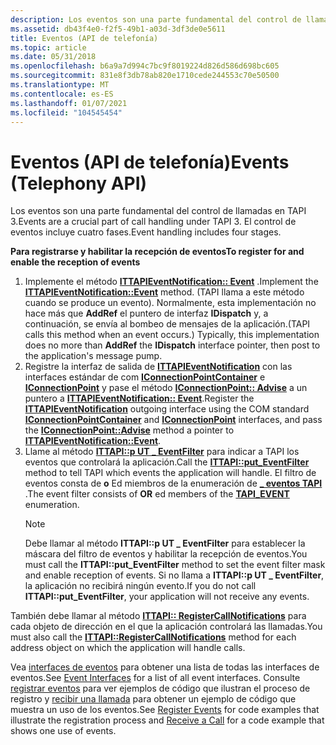 ```yaml
---
description: Los eventos son una parte fundamental del control de llamadas en TAPI 3. El control de eventos incluye cuatro fases.
ms.assetid: db43f4e0-f2f5-49b1-a03d-3df3de0e5611
title: Eventos (API de telefonía)
ms.topic: article
ms.date: 05/31/2018
ms.openlocfilehash: b6a9a7d994c7bc9f8019224d826d586d698bc605
ms.sourcegitcommit: 831e8f3db78ab820e1710cede244553c70e50500
ms.translationtype: MT
ms.contentlocale: es-ES
ms.lasthandoff: 01/07/2021
ms.locfileid: "104545454"
---
```

# <a name="events-telephony-api"></a><span data-ttu-id="c31e4-104">Eventos (API de telefonía)</span><span class="sxs-lookup"><span data-stu-id="c31e4-104">Events (Telephony API)</span></span>

<span data-ttu-id="c31e4-105">Los eventos son una parte fundamental del control de llamadas en TAPI 3.</span><span class="sxs-lookup"><span data-stu-id="c31e4-105">Events are a crucial part of call handling under TAPI 3.</span></span> <span data-ttu-id="c31e4-106">El control de eventos incluye cuatro fases.</span><span class="sxs-lookup"><span data-stu-id="c31e4-106">Event handling includes four stages.</span></span>

<span data-ttu-id="c31e4-107">**Para registrarse y habilitar la recepción de eventos**</span><span class="sxs-lookup"><span data-stu-id="c31e4-107">**To register for and enable the reception of events**</span></span>

1.  <span data-ttu-id="c31e4-108">Implemente el método [**ITTAPIEventNotification:: Event**](/windows/desktop/api/Tapi3if/nf-tapi3if-ittapieventnotification-event) .</span><span class="sxs-lookup"><span data-stu-id="c31e4-108">Implement the [**ITTAPIEventNotification::Event**](/windows/desktop/api/Tapi3if/nf-tapi3if-ittapieventnotification-event) method.</span></span> <span data-ttu-id="c31e4-109">(TAPI llama a este método cuando se produce un evento). Normalmente, esta implementación no hace más que **AddRef** el puntero de interfaz **IDispatch** y, a continuación, se envía al bombeo de mensajes de la aplicación.</span><span class="sxs-lookup"><span data-stu-id="c31e4-109">(TAPI calls this method when an event occurs.) Typically, this implementation does no more than **AddRef** the **IDispatch** interface pointer, then post to the application's message pump.</span></span>
2.  <span data-ttu-id="c31e4-110">Registre la interfaz de salida de [**ITTAPIEventNotification**](/windows/desktop/api/Tapi3if/nn-tapi3if-ittapieventnotification) con las interfaces estándar de com [**IConnectionPointContainer**](/windows/win32/api/ocidl/nn-ocidl-iconnectionpointcontainer) e [**IConnectionPoint**](/windows/win32/api/ocidl/nn-ocidl-iconnectionpoint) y pase el método [**IConnectionPoint:: Advise**](/windows/win32/api/ocidl/nf-ocidl-iconnectionpoint-advise) a un puntero a [**ITTAPIEventNotification:: Event**](/windows/desktop/api/Tapi3if/nf-tapi3if-ittapieventnotification-event).</span><span class="sxs-lookup"><span data-stu-id="c31e4-110">Register the [**ITTAPIEventNotification**](/windows/desktop/api/Tapi3if/nn-tapi3if-ittapieventnotification) outgoing interface using the COM standard [**IConnectionPointContainer**](/windows/win32/api/ocidl/nn-ocidl-iconnectionpointcontainer) and [**IConnectionPoint**](/windows/win32/api/ocidl/nn-ocidl-iconnectionpoint) interfaces, and pass the [**IConnectionPoint::Advise**](/windows/win32/api/ocidl/nf-ocidl-iconnectionpoint-advise) method a pointer to [**ITTAPIEventNotification::Event**](/windows/desktop/api/Tapi3if/nf-tapi3if-ittapieventnotification-event).</span></span>
3.  <span data-ttu-id="c31e4-111">Llame al método [**ITTAPI::p UT \_ EventFilter**](/windows/desktop/api/tapi3if/nf-tapi3if-ittapi-put_eventfilter) para indicar a TAPI los eventos que controlará la aplicación.</span><span class="sxs-lookup"><span data-stu-id="c31e4-111">Call the [**ITTAPI::put\_EventFilter**](/windows/desktop/api/tapi3if/nf-tapi3if-ittapi-put_eventfilter) method to tell TAPI which events the application will handle.</span></span> <span data-ttu-id="c31e4-112">El filtro de eventos consta de **o** Ed miembros de la enumeración de [**\_ eventos TAPI**](/windows/desktop/api/Tapi3if/ne-tapi3if-tapi_event) .</span><span class="sxs-lookup"><span data-stu-id="c31e4-112">The event filter consists of **OR** ed members of the [**TAPI\_EVENT**](/windows/desktop/api/Tapi3if/ne-tapi3if-tapi_event) enumeration.</span></span>
    > [!Note]  
    > <span data-ttu-id="c31e4-113">Debe llamar al método **ITTAPI::p UT \_ EventFilter** para establecer la máscara del filtro de eventos y habilitar la recepción de eventos.</span><span class="sxs-lookup"><span data-stu-id="c31e4-113">You must call the **ITTAPI::put\_EventFilter** method to set the event filter mask and enable reception of events.</span></span> <span data-ttu-id="c31e4-114">Si no llama a **ITTAPI::p UT \_ EventFilter**, la aplicación no recibirá ningún evento.</span><span class="sxs-lookup"><span data-stu-id="c31e4-114">If you do not call **ITTAPI::put\_EventFilter**, your application will not receive any events.</span></span>

     

<span data-ttu-id="c31e4-115">También debe llamar al método [**ITTAPI:: RegisterCallNotifications**](/windows/desktop/api/tapi3if/nf-tapi3if-ittapi-registercallnotifications) para cada objeto de dirección en el que la aplicación controlará las llamadas.</span><span class="sxs-lookup"><span data-stu-id="c31e4-115">You must also call the [**ITTAPI::RegisterCallNotifications**](/windows/desktop/api/tapi3if/nf-tapi3if-ittapi-registercallnotifications) method for each address object on which the application will handle calls.</span></span>

<span data-ttu-id="c31e4-116">Vea [interfaces de eventos](./event-interfaces.md) para obtener una lista de todas las interfaces de eventos.</span><span class="sxs-lookup"><span data-stu-id="c31e4-116">See [Event Interfaces](./event-interfaces.md) for a list of all event interfaces.</span></span> <span data-ttu-id="c31e4-117">Consulte [registrar eventos](register-events.md) para ver ejemplos de código que ilustran el proceso de registro y [recibir una llamada](receive-a-call.md) para obtener un ejemplo de código que muestra un uso de los eventos.</span><span class="sxs-lookup"><span data-stu-id="c31e4-117">See [Register Events](register-events.md) for code examples that illustrate the registration process and [Receive a Call](receive-a-call.md) for a code example that shows one use of events.</span></span>

 

 
